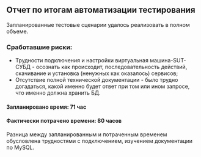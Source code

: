 ## Отчет по итогам автоматизации тестирования
Запланированные тестовые сценарии удалось реализовать в полном объеме. 

### Сработавшие риски:
* Трудности подключения и настройки виртуальная машина-SUT-СУБД - осознать как происходит, последовательность действий, скачивание и установка (ненужных как оказалось) сервисов;
* Отсутствие полной технической документации - было трудно догадаться, какой именно будет ответ при том или ином запросе, что именно должна хранить БД.
#### Запланировано время: 71 час
#### Фактически потрачено времени: 80 часов
Разница между запланированным и потраченным временем обусловлена трудностями с подключением, изучением документации по MySQL.
